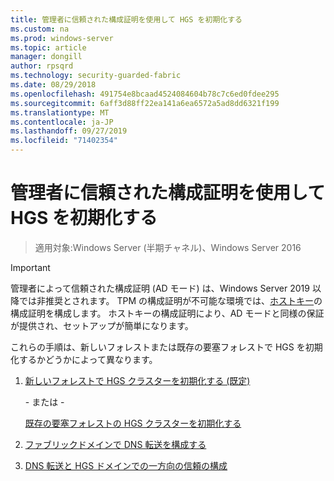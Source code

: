 ```yaml
---
title: 管理者に信頼された構成証明を使用して HGS を初期化する
ms.custom: na
ms.prod: windows-server
ms.topic: article
manager: dongill
author: rpsqrd
ms.technology: security-guarded-fabric
ms.date: 08/29/2018
ms.openlocfilehash: 491754e8bcaad4524084604b78c7c6ed0fdee295
ms.sourcegitcommit: 6aff3d88ff22ea141a6ea6572a5ad8dd6321f199
ms.translationtype: MT
ms.contentlocale: ja-JP
ms.lasthandoff: 09/27/2019
ms.locfileid: "71402354"
---
```

# <a name="initialize-hgs-using-admin-trusted-attestation"></a>管理者に信頼された構成証明を使用して HGS を初期化する

>適用対象:Windows Server (半期チャネル)、Windows Server 2016

>[!IMPORTANT]
>管理者によって信頼された構成証明 (AD モード) は、Windows Server 2019 以降では非推奨とされます。 TPM の構成証明が不可能な環境では、[ホストキー](guarded-fabric-initialize-hgs-key-mode.md)の構成証明を構成します。 ホストキーの構成証明により、AD モードと同様の保証が提供され、セットアップが簡単になります。 


これらの手順は、新しいフォレストまたは既存の要塞フォレストで HGS を初期化するかどうかによって異なります。

1. [新しいフォレストで HGS クラスターを初期化する (既定)](guarded-fabric-initialize-hgs-ad-mode-default.md)

   \- または -

   [既存の要塞フォレストの HGS クラスターを初期化する](guarded-fabric-initialize-hgs-ad-mode-bastion.md)

2. [ファブリックドメインで DNS 転送を構成する](guarded-fabric-configuring-fabric-dns.md)

3. [DNS 転送と HGS ドメインでの一方向の信頼の構成](guarded-fabric-configure-dns-forwarding-and-trust.md)



